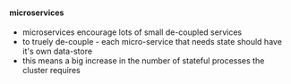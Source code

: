 #### microservices

 * microservices encourage lots of small de-coupled services
 * to truely de-couple - each micro-service that needs state should have it's own data-store
 * this means a big increase in the number of stateful processes the cluster requires